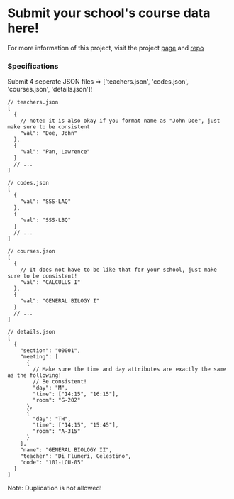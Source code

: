 # Submit your school's course data here!

For more information of this project, visit the project [page](http://lorix-lpan.github.io/perfect-schedule) and
[repo](https://github.com/lorix-lpan/perfect-schedule)

### Specifications
Submit 4 seperate JSON files => ['teachers.json', 'codes.json', 'courses.json', 'details.json']!
```
// teachers.json
[
  {
    // note: it is also okay if you format name as "John Doe", just make sure to be consistent
    "val": "Doe, John"
  },
  {
    "val": "Pan, Lawrence"
  }
  // ...
]
```
```
// codes.json
[
  {
    "val": "SSS-LAQ"
  },
  {
    "val": "SSS-LBQ"
  }
  // ...
]
```
```
// courses.json
[
  {
    // It does not have to be like that for your school, just make sure to be consistent!
    "val": "CALCULUS I"
  },
  {
    "val": "GENERAL BILOGY I"
  }
  // ...
]
```
```
// details.json
[
  {
    "section": "00001",
    "meeting": [
      {
        // Make sure the time and day attributes are exactly the same as the following!
        // Be consistent!
        "day": "M",
        "time": ["14:15", "16:15"],
        "room": "G-202"
      },
      {
        "day": "TH",
        "time": ["14:15", "15:45"],
        "room": "A-315"
      }
    ],
    "name": "GENERAL BIOLOGY II",
    "teacher": "Di Flumeri, Celestino",
    "code": "101-LCU-05"
  }
]
```

Note: Duplication is not allowed!

